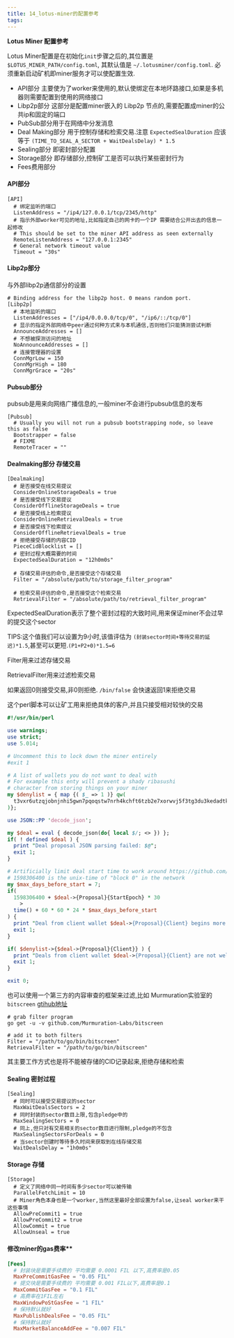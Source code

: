 ```yaml
---
title: 14_lotus-miner的配置参考
tags: 
---
```


**Lotus Miner 配置参考**

Lotus Miner配置是在初始化`init`步骤之后的,其位置是 `$LOTUS_MINER_PATH/config.toml`, 其默认值是 `~/.lotusminer/config.toml`. 必须重新启动矿机即miner服务才可以使配置生效.

- API部分 主要使为了worker来使用的,默认使绑定在本地环路接口,如果是多机器则需要配置到使用的网络接口
- Libp2p部分 这部分是配置miner嵌入的 Libp2p 节点的,需要配置成miner的公共ip和固定的端口
- PubSub部分用于在网络中分发消息
- Deal Making部分 用于控制存储和检索交易.注意 `ExpectedSealDuration` 应该等于 `(TIME_TO_SEAL_A_SECTOR + WaitDealsDelay) * 1.5`
- Sealing部分 即密封部分配置
- Storage部分 即存储部分,控制矿工是否可以执行某些密封行为
- Fees费用部分

#### API部分

```
[API]
  # 绑定监听的端口
  ListenAddress = "/ip4/127.0.0.1/tcp/2345/http"
  # 指示外部worker可见的地址,比如指定自己的网卡的一个IP 需要结合公开出去的信息一起修改
  # This should be set to the miner API address as seen externally
  RemoteListenAddress = "127.0.0.1:2345"
  # General network timeout value
  Timeout = "30s"
```

#### Libp2p部分

与外部libp2p通信部分的设置

```
# Binding address for the libp2p host. 0 means random port.
[Libp2p]
  # 本地监听的端口
  ListenAddresses = ["/ip4/0.0.0.0/tcp/0", "/ip6/::/tcp/0"]
  # 显示的指定外部网络中peer通过何种方式来与本机通信,否则他们只能猜测尝试判断
  AnnounceAddresses = []
  # 不想被探测访问的地址
  NoAnnounceAddresses = []
  # 连接管理器的设置
  ConnMgrLow = 150
  ConnMgrHigh = 180
  ConnMgrGrace = "20s"
```

#### Pubsub部分

pubsub是用来向网络广播信息的,一般miner不会进行pubsub信息的发布

```
[Pubsub]
  # Usually you will not run a pubsub bootstrapping node, so leave this as false
  Bootstrapper = false
  # FIXME
  RemoteTracer = ""
```

#### Dealmaking部分 存储交易

```
[Dealmaking]
  # 是否接受在线交易提议
  ConsiderOnlineStorageDeals = true
  # 是否接受线下交易提议
  ConsiderOfflineStorageDeals = true
  # 是否接受线上检索提议
  ConsiderOnlineRetrievalDeals = true
  # 是否接受线下检索提议
  ConsiderOfflineRetrievalDeals = true
  # 拒绝接受存储的内容CID
  PieceCidBlocklist = []
  # 密封过程大概需要的时间
  ExpectedSealDuration = "12h0m0s"

  # 存储交易评估的命令,是否接受这个存储交易
  Filter = "/absolute/path/to/storage_filter_program"

  # 检索交易评估的命令,是否接受这个检索交易
  RetrievalFilter = "/absolute/path/to/retrieval_filter_program"
```

ExpectedSealDuration表示了整个密封过程的大致时间,用来保证miner不会过早的提交这个sector

TIPS:这个值我们可以设置为9小时,该值评估为 `(封装sector时间+等待交易的延迟)*1.5`,甚至可以更短.`(P1+P2+0)*1.5=6`

Filter用来过滤存储交易

RetrievalFilter用来过滤检索交易

如果返回0则接受交易,非0则拒绝. `/bin/false` 会快速返回1来拒绝交易

这个perl脚本可以让矿工用来拒绝具体的客户,并且只接受相对较快的交易

``` perl
#!/usr/bin/perl

use warnings;
use strict;
use 5.014;

# Uncomment this to lock down the miner entirely
#exit 1

# A list of wallets you do not want to deal with
# For example this enty will prevent a shady ribasushi
# character from storing things on your miner
my $denylist = { map {( $_ => 1 )} qw(
  t3vxr6utzqjobnjnhi5gwn7pqoqstw7nrh4kchft6tzb2e7xorwvj5f3tg3du3kedadtkxvyp4jakf3zdd4iaa
)};

use JSON::PP 'decode_json';

my $deal = eval { decode_json(do{ local $/; <> }) };
if( ! defined $deal ) {
  print "Deal proposal JSON parsing failed: $@";
  exit 1;
}

# Artificially limit deal start time to work around https://github.com/filecoin-project/lotus/issues/3929
# 1598306400 is the unix-time of "block 0" in the network
my $max_days_before_start = 7;
if(
  1598306400 + $deal->{Proposal}{StartEpoch} * 30
    >
  time() + 60 * 60 * 24 * $max_days_before_start
) {
  print "Deal from client wallet $deal->{Proposal}{Client} begins more than $max_days_before_start days in the future, I do not like that";
  exit 1;
}

if( $denylist->{$deal->{Proposal}{Client}} ) {
  print "Deals from client wallet $deal->{Proposal}{Client} are not welcome";
  exit 1;
}

exit 0;
```

也可以使用一个第三方的内容审查的框架来过滤,比如 Murmuration实验室的 `bitscreen` [gtihub地址](https://github.com/Murmuration-Labs/bitscreen)

```
# grab filter program
go get -u -v github.com/Murmuration-Labs/bitscreen

# add it to both filters
Filter = "/path/to/go/bin/bitscreen"
RetrievalFilter = "/path/to/go/bin/bitscreen"
```

其主要工作方式也是将不能被存储的CID记录起来,拒绝存储和检索

#### Sealing 密封过程

```
[Sealing]
  # 同时可以接受交易提议的sector
  MaxWaitDealsSectors = 2
  # 同时封装的sector数目上限,包含pledge中的
  MaxSealingSectors = 0
  # 同上,但只对有交易相关的sector数目进行限制,pledge的不包含
  MaxSealingSectorsForDeals = 0
  # 当sector创建时等待多久时间来获取到在线存储交易
  WaitDealsDelay = "1h0m0s"
```

#### Storage 存储

```
[Storage]
  # 定义了网络中同一时间有多少sector可以被传输
  ParallelFetchLimit = 10
  # Miner角色本身也是一个worker,当然这里最好全部设置为false,让seal worker来干这些事情
  AllowPreCommit1 = true
  AllowPreCommit2 = true
  AllowCommit = true
  AllowUnseal = true
```

#### 修改miner的gas费率**

``` lotusminer/config.toml
[Fees]
  # 封装块是需要手续费的 平均需要 0.0001 FIL 以下,高费率是0.05
  MaxPreCommitGasFee = "0.05 FIL"
  # 提交块是需要手续费的 平均需要 0.001 FIL以下,高费率是0.1
  MaxCommitGasFee = "0.1 FIL"
  # 高费率在1FIL左右
  MaxWindowPoStGasFee = "1 FIL"
  # 保持默认就好
  MaxPublishDealsFee = "0.05 FIL"
  # 保持默认就好
  MaxMarketBalanceAddFee = "0.007 FIL"
```

